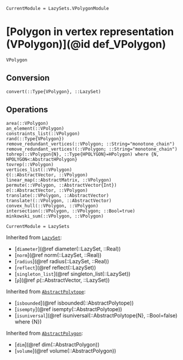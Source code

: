 ```@meta
CurrentModule = LazySets.VPolygonModule
```

# [Polygon in vertex representation (VPolygon)](@id def_VPolygon)

```@docs
VPolygon
```

## Conversion

```@docs
convert(::Type{VPolygon}, ::LazySet)
```

## Operations

```@docs
area(::VPolygon)
an_element(::VPolygon)
constraints_list(::VPolygon)
rand(::Type{VPolygon})
remove_redundant_vertices(::VPolygon; ::String="monotone_chain")
remove_redundant_vertices!(::VPolygon; ::String="monotone_chain")
tohrep(::VPolygon{N}, ::Type{HPOLYGON}=HPolygon) where {N, HPOLYGON<:AbstractHPolygon}
tovrep(::VPolygon)
vertices_list(::VPolygon)
∈(::AbstractVector, ::VPolygon)
linear_map(::AbstractMatrix, ::VPolygon)
permute(::VPolygon, ::AbstractVector{Int})
σ(::AbstractVector, ::VPolygon)
translate(::VPolygon, ::AbstractVector)
translate!(::VPolygon, ::AbstractVector)
convex_hull(::VPolygon, ::VPolygon)
intersection(::VPolygon, ::VPolygon; ::Bool=true)
minkowski_sum(::VPolygon, ::VPolygon)
```

```@meta
CurrentModule = LazySets
```

Inherited from [`LazySet`](@ref):
* [`diameter`](@ref diameter(::LazySet, ::Real))
* [`norm`](@ref norm(::LazySet, ::Real))
* [`radius`](@ref radius(::LazySet, ::Real))
* [`reflect`](@ref reflect(::LazySet))
* [`singleton_list`](@ref singleton_list(::LazySet))
* [`ρ`](@ref ρ(::AbstractVector, ::LazySet))

Inherited from [`AbstractPolytope`](@ref):
* [`isbounded`](@ref isbounded(::AbstractPolytope))
* [`isempty`](@ref isempty(::AbstractPolytope))
* [`isuniversal`](@ref isuniversal(::AbstractPolytope{N}, ::Bool=false) where {N})

Inherited from [`AbstractPolygon`](@ref):
* [`dim`](@ref dim(::AbstractPolygon))
* [`volume`](@ref volume(::AbstractPolygon))
